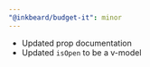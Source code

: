 ```yaml
---
"@inkbeard/budget-it": minor
---
```


- Updated prop documentation
- Updated `isOpen` to be a v-model
